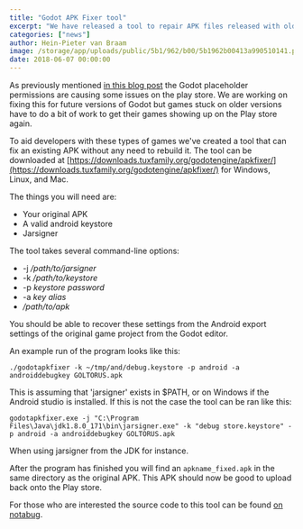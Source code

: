 ```yaml
---
title: "Godot APK Fixer tool"
excerpt: "We have released a tool to repair APK files released with older versions of Godot. A fix for this will also be integrated in upcoming Godot releases."
categories: ["news"]
author: Hein-Pieter van Braam
image: /storage/app/uploads/public/5b1/962/b00/5b1962b00413a990510141.png
date: 2018-06-07 00:00:00
---
```


As previously mentioned [in this blog post](https://godotengine.org/article/fixing-godot-games-published-google-play) the Godot placeholder permissions are causing some issues on the play store. We are working on fixing this for future versions of Godot but games stuck on older versions have to do a bit of work to get their games showing up on the Play store again.

To aid developers with these types of games we've created a tool that can fix an existing APK without any need to rebuild it. The tool can be downloaded at [https://downloads.tuxfamily.org/godotengine/apkfixer/](https://downloads.tuxfamily.org/godotengine/apkfixer/) for Windows, Linux, and Mac.

The things you will need are:
 * Your original APK
 * A valid android keystore
 * Jarsigner

The tool takes several command-line options:
* -j */path/to/jarsigner*
* -k */path/to/keystore*
* -p *keystore password*
* -a *key alias*
* */path/to/apk*

You should be able to recover these settings from the Android export settings of the original game project from the Godot editor.

An example run of the program looks like this:

```
./godotapkfixer -k ~/tmp/and/debug.keystore -p android -a androiddebugkey GOLTORUS.apk
```

This is assuming that 'jarsigner' exists in $PATH, or on Windows if the Android studio is installed. If this is not the case the tool can be ran like this:

```
godotapkfixer.exe -j "C:\Program Files\Java\jdk1.8.0_171\bin\jarsigner.exe" -k "debug store.keystore" -p android -a androiddebugkey GOLTORUS.apk
```

When using jarsigner from the JDK for instance.

After the program has finished you will find an `apkname_fixed.apk` in the same directory as the original APK. This APK should now be good to upload back onto the Play store.

For those who are interested the source code to this tool can be found [on notabug](https://notabug.org/hp/godotapkfixer).